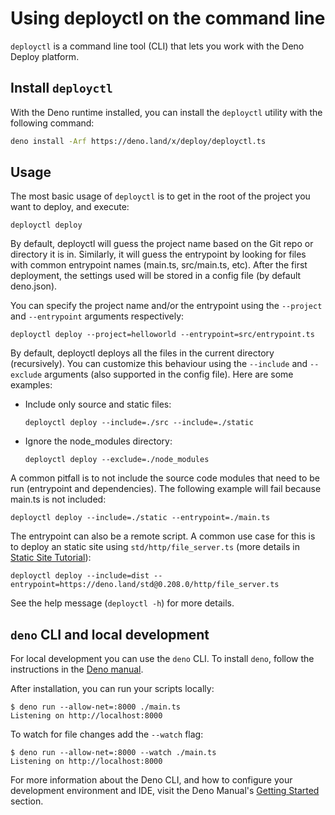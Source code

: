 # Using deployctl on the command line

`deployctl` is a command line tool (CLI) that lets you work with the Deno Deploy
platform.

## Install `deployctl`

With the Deno runtime installed, you can install the `deployctl` utility with
the following command:

```sh
deno install -Arf https://deno.land/x/deploy/deployctl.ts
```

## Usage

The most basic usage of `deployctl` is to get in the root of the project you
want to deploy, and execute:

```shell
deployctl deploy
```

By default, deployctl will guess the project name based on the Git repo or
directory it is in. Similarly, it will guess the entrypoint by looking for files
with common entrypoint names (main.ts, src/main.ts, etc). After the first
deployment, the settings used will be stored in a config file (by default
deno.json).

You can specify the project name and/or the entrypoint using the `--project` and
`--entrypoint` arguments respectively:

```shell
deployctl deploy --project=helloworld --entrypoint=src/entrypoint.ts
```

By default, deployctl deploys all the files in the current directory
(recursively). You can customize this behaviour using the `--include` and
`--exclude` arguments (also supported in the config file). Here are some
examples:

- Include only source and static files:

  ```shell
  deployctl deploy --include=./src --include=./static
  ```

- Ignore the node_modules directory:

  ```shell
  deployctl deploy --exclude=./node_modules
  ```

A common pitfall is to not include the source code modules that need to be run
(entrypoint and dependencies). The following example will fail because main.ts
is not included:

```shell
deployctl deploy --include=./static --entrypoint=./main.ts
```

The entrypoint can also be a remote script. A common use case for this is to
deploy an static site using `std/http/file_server.ts` (more details in
[Static Site Tutorial](https://docs.deno.com/deploy/tutorials/static-site)):

```shell
deployctl deploy --include=dist --entrypoint=https://deno.land/std@0.208.0/http/file_server.ts
```

See the help message (`deployctl -h`) for more details.

## `deno` CLI and local development

For local development you can use the `deno` CLI. To install `deno`, follow the
instructions in the
[Deno manual](https://deno.land/manual/getting_started/installation).

After installation, you can run your scripts locally:

```shell
$ deno run --allow-net=:8000 ./main.ts
Listening on http://localhost:8000
```

To watch for file changes add the `--watch` flag:

```shell
$ deno run --allow-net=:8000 --watch ./main.ts
Listening on http://localhost:8000
```

For more information about the Deno CLI, and how to configure your development
environment and IDE, visit the Deno Manual's [Getting Started][manual-gs]
section.

[manual-gs]: https://deno.land/manual/getting_started
